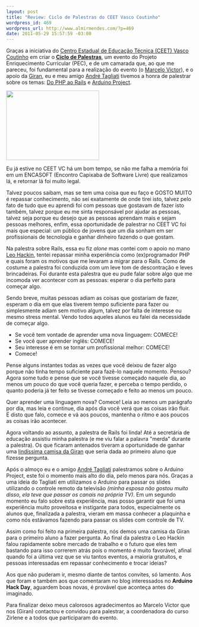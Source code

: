 ```yaml
--- 
layout: post
title: "Review: Ciclo de Palestras do CEET Vasco Coutinho"
wordpress_id: 469
wordpress_url: http://www.almirmendes.com/?p=469
date: 2011-05-29 15:57:59 -03:00
---
```


Graças a iniciativa do <a href="http://www.ceetvascocoutinho.com.br/">Centro Estadual de Educação Técnica (CEET) Vasco Coutinho</a> em criar o <a href="http://www.ceetvascocoutinho.com.br/site/index.php?option=com_content&amp;view=article&amp;id=88:ciclodepalestra&amp;catid=41:banner"><strong>Ciclo de Palestras</strong></a>, um evento do Projeto Enriquecimento Curricular (PEC), e de um camarada que, ao que me pareceu, foi fundamental para a realização do evento (o <a href="http://twitter.com/#!/marcelo18victor">Marcelo Victor</a>), e o apoio da <a href="http://www.giran.com.br/">Giran</a>, eu e meu amigo <a href="http://www.tagliati.com.br">André Tagliati</a> tivemos a honra de palestrar sobre os temas: <a href="http://www.slideshare.net/m3nd3s/palestra-do-php-ao-rails">Do PHP ao Rails</a> e <a href="http://www.slideshare.net/m3nd3s/ciclo-de-palestras-ceet-vasco-coutinho">Arduino Project</a>.

<img title="Trecho da palestra: Do PHP ao Rails" src="http://desmond.yfrog.com/Himg618/scaled.php?tn=0&amp;server=618&amp;filename=81way.jpg&amp;xsize=640&amp;ysize=640" alt="" width="250" height="187" />

Eu já estive no CEET VC há um bom tempo, se não me falha a memória foi em um ENCASOFT (Encontro Capixaba de Software Livre) que realizamos lá, e retornar lá foi muito legal.

Talvez poucos saibam, mas se tem uma coisa que eu faço e GOSTO MUITO é repassar conhecimento, não sei exatamente de onde tirei isto, talvez pelo fato de tudo que eu aprendi foi com pessoas que gostavam de fazer isto também, talvez porque eu me sinta responsável por ajudar as pessoas, talvez seja porque eu desejo que as pessoas aprendam mais e sejam pessoas melhores, enfim, essa oportunidade de palestrar no CEET VC foi mais que especial: um público de jovens que um dia sonham em ser profissionais de tecnologia e ganhar dinheiro fazendo o que gostam.

Na palestra sobre Rails, essa eu fiz <em>alone</em> mas contei com o apoio no mano <a href="http://www.leohackin.com.br/">Leo Hackin</a>, tentei repassar minha experiência como  (ex)programador PHP e quais foram os motivos que me levaram a migrar para  o Rails. Como de costume a palestra foi conduzida com um leve tom de  descontração e leves brincadeiras. Foi durante esta palestra que eu pude falar sobre algo que me incomoda ver acontecer com as pessoas: esperar o dia perfeito para começar algo.

Sendo breve, muitas pessoas adiam as coisas que gostariam de fazer, esperam o dia em que elas tiverem tempo suficiente para fazer ou simplesmente adiam sem motivo algum, talvez por falta de interesse ou mesmo stress mental. Vendo todos aqueles alunos eu falei da necessidade de começar algo.
<ul>
	<li>Se você tem vontade de aprender uma nova linguagem: COMECE!</li>
	<li>Se você quer aprender inglês: COMECE!</li>
	<li>Seu interesse é em se tornar um profissional melhor: COMECE!</li>
	<li>Comece!</li>
</ul>
Pense alguns instantes todas as vezes que você deixou de fazer algo porque não tinha tempo suficiente para fazê-lo naquele momento. Pensou? Agora some tudo e pense que se você tivesse começado naquele dia, ao menos um pouco do que você queria fazer, e perceba o tempo perdido, o quanto poderia já ter feito se tivesse começado e feito ao menos um pouco.

Quer aprender uma linguagem nova? Comece! Leia ao menos um parágrafo por dia, mas leia e continue, dia após dia você verá que as coisas irão fluir. É disto que falo, comece e vá aos poucos, mantenha o ritmo e aos poucos as coisas irão acontecer.

Agora voltando ao assunto, a palestra de Rails foi linda! Até a secretária de educação assistiu minha palestra (e me viu falar a palavra "merda" durante a palestra). Os que ficaram antenados tiveram a oportunidade de ganhar uma <a href="http://www.facebook.com/photo.php?pid=524153&amp;id=168969243142453">lindíssima camisa da Giran</a> que seria dada ao primeiro aluno que fizesse pergunta.

Após o almoço eu e o amigo <a href="http://www.tagliati.com.br/">André Tagliati</a> palestramos sobre o Arduino Project, este foi o momento mais alto do dia, pelo menos para nós. Graças a uma ideia do Tagliati em utilizamos o Arduino para passar os slides utilizando o controle remoto da televisão <em>(minha esposa não gostou muito disso, ela teve que passar os canais na própria TV)</em>. Em um segundo momento eu falo sobre esta experiência, mas posso garantir que foi uma experiência muito proveitosa e instigante para todos, especialmente os alunos que, finalizada a palestra, vieram em massa conhecer a plaquinha e como nós estávamos fazendo para passar os slides com controle de TV.

Assim como foi feito na primeira palestra, nós demos uma camisa da Giran para o primeiro aluno a fazer pergunta. Ao final da palestra o Leo Hackin falou rapidamente sobre mercado de trabalho e o futuro que eles tem bastando para isso correrem atrás pois o momento é muito favorável, afinal quando foi a última vez que se viu tantos eventos, a maioria gratuitos, e pessoas interessadas em repassar conhecimento e trocar ideias?

Aos que não puderam ir, mesmo diante de tantos convites, só lamento. Aos que foram e também aos que comentaram no blog interessados no <strong>Arduino Hack Day</strong>, aguardem boas novas, é provável que aconteça antes do imaginado.

Para finalizar deixo meus calorosos agradecimentos ao Marcelo Victor que nos (Giran) contactou e convidou para palestrar, a coordenadora do curso Zirlene e a todos que participaram do evento.

